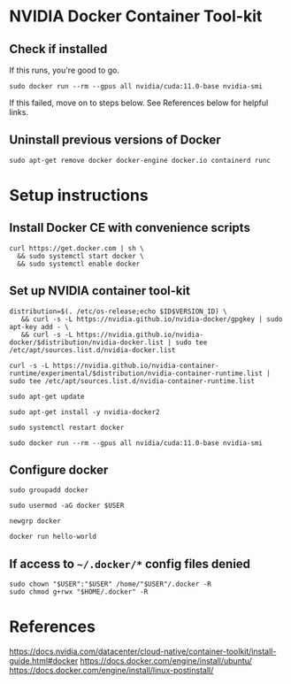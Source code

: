 # NVIDIA Docker Container Tool-kit

## Check if installed
If this runs, you're good to go.
```
sudo docker run --rm --gpus all nvidia/cuda:11.0-base nvidia-smi
```

If this failed, move on to steps below. See References below for helpful links.

## Uninstall previous versions of Docker

```
sudo apt-get remove docker docker-engine docker.io containerd runc
```

# Setup instructions

## Install Docker CE with convenience scripts

```
curl https://get.docker.com | sh \
  && sudo systemctl start docker \
  && sudo systemctl enable docker
```

## Set up NVIDIA container tool-kit

```
distribution=$(. /etc/os-release;echo $ID$VERSION_ID) \
   && curl -s -L https://nvidia.github.io/nvidia-docker/gpgkey | sudo apt-key add - \
   && curl -s -L https://nvidia.github.io/nvidia-docker/$distribution/nvidia-docker.list | sudo tee /etc/apt/sources.list.d/nvidia-docker.list
```

```
curl -s -L https://nvidia.github.io/nvidia-container-runtime/experimental/$distribution/nvidia-container-runtime.list | sudo tee /etc/apt/sources.list.d/nvidia-container-runtime.list
```

```
sudo apt-get update
```

```
sudo apt-get install -y nvidia-docker2
```

```
sudo systemctl restart docker
```

```
sudo docker run --rm --gpus all nvidia/cuda:11.0-base nvidia-smi
```

## Configure docker

```
sudo groupadd docker
```

```
sudo usermod -aG docker $USER
```

```
newgrp docker
```

```
docker run hello-world
```

## If access to `~/.docker/*` config files denied

```
sudo chown "$USER":"$USER" /home/"$USER"/.docker -R
sudo chmod g+rwx "$HOME/.docker" -R
```

# References

https://docs.nvidia.com/datacenter/cloud-native/container-toolkit/install-guide.html#docker
https://docs.docker.com/engine/install/ubuntu/
https://docs.docker.com/engine/install/linux-postinstall/
